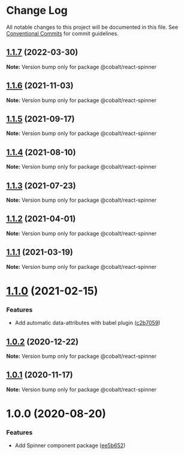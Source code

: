 # Change Log

All notable changes to this project will be documented in this file.
See [Conventional Commits](https://conventionalcommits.org) for commit guidelines.

## [1.1.7](https://github.com/Talkdesk/cobalt/compare/@cobalt/react-spinner@1.1.6...@cobalt/react-spinner@1.1.7) (2022-03-30)

**Note:** Version bump only for package @cobalt/react-spinner





## [1.1.6](https://github.com/Talkdesk/cobalt/compare/@cobalt/react-spinner@1.1.5...@cobalt/react-spinner@1.1.6) (2021-11-03)

**Note:** Version bump only for package @cobalt/react-spinner





## [1.1.5](https://github.com/Talkdesk/cobalt/compare/@cobalt/react-spinner@1.1.4...@cobalt/react-spinner@1.1.5) (2021-09-17)

**Note:** Version bump only for package @cobalt/react-spinner





## [1.1.4](https://github.com/Talkdesk/cobalt/compare/@cobalt/react-spinner@1.1.3...@cobalt/react-spinner@1.1.4) (2021-08-10)

**Note:** Version bump only for package @cobalt/react-spinner





## [1.1.3](https://github.com/Talkdesk/cobalt/compare/@cobalt/react-spinner@1.1.2...@cobalt/react-spinner@1.1.3) (2021-07-23)

**Note:** Version bump only for package @cobalt/react-spinner





## [1.1.2](https://github.com/Talkdesk/cobalt/compare/@cobalt/react-spinner@1.1.1...@cobalt/react-spinner@1.1.2) (2021-04-01)

**Note:** Version bump only for package @cobalt/react-spinner





## [1.1.1](https://github.com/Talkdesk/cobalt/compare/@cobalt/react-spinner@1.1.0...@cobalt/react-spinner@1.1.1) (2021-03-19)

**Note:** Version bump only for package @cobalt/react-spinner





# [1.1.0](https://github.com/Talkdesk/cobalt/compare/@cobalt/react-spinner@1.0.2...@cobalt/react-spinner@1.1.0) (2021-02-15)


### Features

* Add automatic data-attributes with babel plugin ([c2b7059](https://github.com/Talkdesk/cobalt/commit/c2b7059bce5aa329b6154294793fa9b2c5f6cd82))





## [1.0.2](https://github.com/Talkdesk/cobalt/compare/@cobalt/react-spinner@1.0.1...@cobalt/react-spinner@1.0.2) (2020-12-22)

**Note:** Version bump only for package @cobalt/react-spinner





## [1.0.1](https://github.com/Talkdesk/cobalt/compare/@cobalt/react-spinner@1.0.0...@cobalt/react-spinner@1.0.1) (2020-11-17)

**Note:** Version bump only for package @cobalt/react-spinner





# 1.0.0 (2020-08-20)


### Features

* Add Spinner component package ([ee5b652](https://github.com/Talkdesk/cobalt/commit/ee5b6522b37e03bb6170fd62536247dde48acf44))
